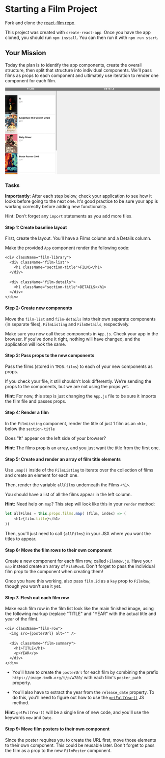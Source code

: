 # Starting a Film Project

Fork and clone the [react-film repo](../../../react-film/).

This project was created with `create-react-app`. Once you have the app cloned, you should run `npm install`. You can then run it with `npm run start`.

## Your Mission

Today the plan is to identify the app components, create the overall structure, then split that structure into individual components. We'll pass films as props to each component and ultimately use iteration to render one component for each film.

![](images/film-1.png)

### Tasks

**Importantly**: After each step below, check your application to see how it looks before going to the next one. It's good practice to be sure your app is working correctly before adding new functionality.

Hint: Don't forget any `import` statements as you add more files.

#### Step 1: Create baseline layout

First, create the layout. You'll have a Films column and a Details column.

Make the provided `App` component render the following code:

```
<div className="film-library">
  <div className="film-list">
    <h1 className="section-title">FILMS</h1>
  </div>

  <div className="film-details">
    <h1 className="section-title">DETAILS</h1>
  </div>
</div>
```

#### Step 2: Create new components

Move the `film-list` and `film-details` into their own separate components (in separate files), `FilmListing` and `FilmDetails`, respectively.

Make sure you now call these components in `App.js`. Check your app in the browser. If you've done it right, nothing will have changed, and the application will look the same.

#### Step 3: Pass props to the new components

Pass the films (stored in `TMDB.films`) to each of your new components as props.

If you check your file, it still shouldn't look differently. We're sending the props to the components, but we are not using the props yet.

**Hint**: For now, this step is just changing the `App.js` file to be sure it imports the film file and passes props.

#### Step 4: Render a film

In the `FilmListing` component, render the title of just 1 film as an `<h1>`, below the `section-title`

Does "It" appear on the left side of your browser?

**Hint**: The films prop is an array, and you just want the title from the first one.

#### Step 5: Create and render an array of film title elements

Use `.map()` inside of the `FilmListing` to iterate over the collection of films and create an element for each one.

Then, render the variable `allFilms` underneath the Films `<h1>`.

You should have a list of all the films appear in the left column.

**Hint:** Need help on `map`? This step will look like this in your `render` method:

```js
let allFilms = this.props.films.map( (film, index) => (
    <h1>{film.title}</h1>
))
```

Then, you'll just need to call `{allFilms}` in your JSX where you want the titles to appear.


#### Step 6: Move the film rows to their own component

Create a new component for each film row, called `FilmRow.js`. Have your `map` instead create an array of `FilmRow`s. Don't forget to pass the individual film prop to the component when creating them!

Once you have this working, also pass `film.id` as a `key` prop to `FilmRow`, though you won't use it yet.


#### Step 7: Flesh out each film row

Make each film row in the film list look like the main finished image, using the following markup (replace "TITLE" and "YEAR" with the actual title and year of the film).

```
<div className="film-row">
  <img src={posterUrl} alt="" />

  <div className="film-summary">
    <h1>TITLE</h1>
    <p>YEAR</p>
  </div>
</div>
```

- You'll have to create the `posterUrl` for each film by combining the prefix `https://image.tmdb.org/t/p/w780/` with each film's `poster_path` property.

- You'll also have to extract the year from the `release_date` property. To do this, you'll need to figure out how to use the [`getFullYear()`](https://developer.mozilla.org/en-US/docs/Web/JavaScript/Reference/Global_Objects/Date/getFullYear) JS method.

**Hint**: `getFullYear()` will be a single line of new code, and you'll use the keywords `new` and `Date`.

#### Step 9: Move film posters to their own component

Since the poster requires you to create the URL first, move those elements to their own component. This could be reusable later. Don't forget to pass the film as a prop to the new `FilmPoster` component.
